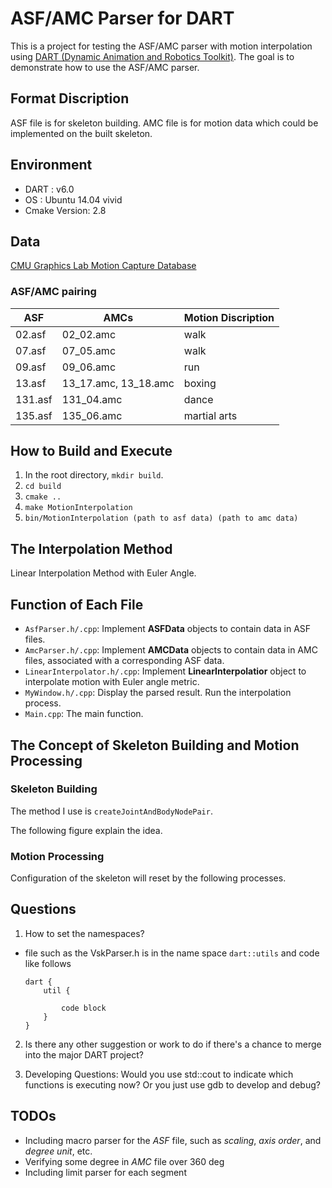 # ASF/AMC Parser for DART

This is a project for testing the ASF/AMC parser with motion interpolation using
[DART (Dynamic Animation and Robotics Toolkit)](http://dartsim.github.io). The goal is to demonstrate how to
use the ASF/AMC parser.

## Format Discription

ASF file is for skeleton building.
AMC file is for motion data which could be implemented on the built skeleton.

## Environment

- DART         : v6.0
- OS           : Ubuntu 14.04 vivid
- Cmake Version: 2.8

## Data

[CMU Graphics Lab Motion Capture Database](http://mocap.cs.cmu.edu/)

### ASF/AMC pairing

| ASF     | AMCs                 | Motion Discription |
|---------|----------------------|--------------------|
| 02.asf  | 02_02.amc            | walk               |
| 07.asf  | 07_05.amc            | walk               |
| 09.asf  | 09_06.amc            | run                |
| 13.asf  | 13_17.amc, 13_18.amc | boxing             |
| 131.asf | 131_04.amc           | dance              |
| 135.asf | 135_06.amc           | martial arts       |

## How to Build and Execute

1. In the root directory, `mkdir build`.
2. `cd build`
3. `cmake ..`
4. `make MotionInterpolation`
5. `bin/MotionInterpolation (path to asf data) (path to amc data)`

## The Interpolation Method

Linear Interpolation Method with Euler Angle.


## Function of Each File

- `AsfParser.h/.cpp`: Implement **ASFData** objects to contain data in ASF files.
- `AmcParser.h/.cpp`: Implement **AMCData** objects to contain data in AMC files,
                    associated with a corresponding ASF data.
- `LinearInterpolator.h/.cpp`: Implement **LinearInterpolatior** object to 
                             interpolate motion with Euler angle metric.
- `MyWindow.h/.cpp`: Display the parsed result. Run the interpolation process.
- `Main.cpp`: The main function.


## The Concept of Skeleton Building and Motion Processing

### Skeleton Building
The method I use is `createJointAndBodyNodePair`.

The following figure explain the idea.

### Motion Processing

Configuration of the skeleton will reset by the following processes.


## Questions

1. How to set the namespaces?
  - file such as the VskParser.h is in the name space `dart::utils` and code
    like follows

        dart {
            util {
        
                code block
            }
        }

2. Is there any other suggestion or work to do if there's a chance to merge into
   the major DART project? 

3. Developing Questions: Would you use std::cout to indicate which functions is
   executing now? Or you just use gdb to develop and debug?

## TODOs

- Including macro parser for the *ASF* file, such as *scaling*, *axis order*,
  and *degree unit*, etc.
- Verifying some degree in *AMC* file over 360 deg
- Including limit parser for each segment
